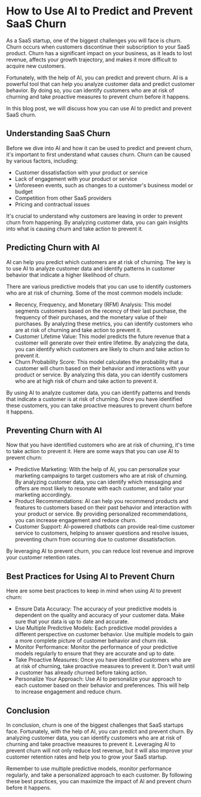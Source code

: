 # How to Use AI to Predict and Prevent SaaS Churn

As a SaaS startup, one of the biggest challenges you will face is churn. Churn occurs when customers discontinue their subscription to your SaaS product. Churn has a significant impact on your business, as it leads to lost revenue, affects your growth trajectory, and makes it more difficult to acquire new customers.

Fortunately, with the help of AI, you can predict and prevent churn. AI is a powerful tool that can help you analyze customer data and predict customer behavior. By doing so, you can identify customers who are at risk of churning and take proactive measures to prevent churn before it happens.

In this blog post, we will discuss how you can use AI to predict and prevent SaaS churn.

## Understanding SaaS Churn

Before we dive into AI and how it can be used to predict and prevent churn, it's important to first understand what causes churn. Churn can be caused by various factors, including:

- Customer dissatisfaction with your product or service
- Lack of engagement with your product or service
- Unforeseen events, such as changes to a customer's business model or budget
- Competition from other SaaS providers
- Pricing and contractual issues

It's crucial to understand why customers are leaving in order to prevent churn from happening. By analyzing customer data, you can gain insights into what is causing churn and take action to prevent it.

## Predicting Churn with AI

AI can help you predict which customers are at risk of churning. The key is to use AI to analyze customer data and identify patterns in customer behavior that indicate a higher likelihood of churn.

There are various predictive models that you can use to identify customers who are at risk of churning. Some of the most common models include:

- Recency, Frequency, and Monetary (RFM) Analysis: This model segments customers based on the recency of their last purchase, the frequency of their purchases, and the monetary value of their purchases. By analyzing these metrics, you can identify customers who are at risk of churning and take action to prevent it.
- Customer Lifetime Value: This model predicts the future revenue that a customer will generate over their entire lifetime. By analyzing the data, you can identify which customers are likely to churn and take action to prevent it.
- Churn Probability Score: This model calculates the probability that a customer will churn based on their behavior and interactions with your product or service. By analyzing this data, you can identify customers who are at high risk of churn and take action to prevent it.

By using AI to analyze customer data, you can identify patterns and trends that indicate a customer is at risk of churning. Once you have identified these customers, you can take proactive measures to prevent churn before it happens.

## Preventing Churn with AI

Now that you have identified customers who are at risk of churning, it's time to take action to prevent it. Here are some ways that you can use AI to prevent churn:

- Predictive Marketing: With the help of AI, you can personalize your marketing campaigns to target customers who are at risk of churning. By analyzing customer data, you can identify which messaging and offers are most likely to resonate with each customer, and tailor your marketing accordingly.
- Product Recommendations: AI can help you recommend products and features to customers based on their past behavior and interaction with your product or service. By providing personalized recommendations, you can increase engagement and reduce churn.
- Customer Support: AI-powered chatbots can provide real-time customer service to customers, helping to answer questions and resolve issues, preventing churn from occurring due to customer dissatisfaction.

By leveraging AI to prevent churn, you can reduce lost revenue and improve your customer retention rates.

## Best Practices for Using AI to Prevent Churn

Here are some best practices to keep in mind when using AI to prevent churn:

- Ensure Data Accuracy: The accuracy of your predictive models is dependent on the quality and accuracy of your customer data. Make sure that your data is up to date and accurate.
- Use Multiple Predictive Models: Each predictive model provides a different perspective on customer behavior. Use multiple models to gain a more complete picture of customer behavior and churn risk.
- Monitor Performance: Monitor the performance of your predictive models regularly to ensure that they are accurate and up to date.
- Take Proactive Measures: Once you have identified customers who are at risk of churning, take proactive measures to prevent it. Don't wait until a customer has already churned before taking action.
- Personalize Your Approach: Use AI to personalize your approach to each customer based on their behavior and preferences. This will help to increase engagement and reduce churn.

## Conclusion

In conclusion, churn is one of the biggest challenges that SaaS startups face. Fortunately, with the help of AI, you can predict and prevent churn. By analyzing customer data, you can identify customers who are at risk of churning and take proactive measures to prevent it. Leveraging AI to prevent churn will not only reduce lost revenue, but it will also improve your customer retention rates and help you to grow your SaaS startup.

Remember to use multiple predictive models, monitor performance regularly, and take a personalized approach to each customer. By following these best practices, you can maximize the impact of AI and prevent churn before it happens.